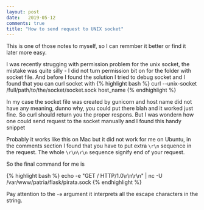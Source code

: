 ```yaml
---
layout: post
date:   2019-05-12
comments: true
title: "How to send request to UNIX socket"
---
```


This is one of those notes to myself, so I can remmber it better or find it later more easy.

I was recently strugging with permission problem for the unix socket, the mistake was quite silly - I did not turn permission bit on for the folder with socket file. And before I found the solution I tried to debug socket and I found that you can curl socket with 
{% highlight bash %}
curl --unix-socket /full/path/to/the/socket/socket.sock host_name
{% endhighlight %}

In my case the socket file was created by gunicorn and host name did not have any meaning, dunno why, you could put there blah and it worked just fine. So curl should return you the proper respons. But I was wondern how one could send request to the socket manually and I found this handy snippet


<script src="https://gist.github.com/nuxlli/7553996.js"></script>


Probably it works like this on Mac but it did not work for me on Ubuntu, in the comments section I found that you have to put extra `\r\n` sequence in the request. The whole `\r\n\r\n` sequence signify end of your request.   

So the final command for me is   

{% highlight bash %}
echo -e "GET / HTTP/1.0\r\n\r\n" | nc -U /var/www/patria/flask/pirata.sock
{% endhighlight %}

Pay attention to the `-e` argument it interprets all the escape characters in the string.

